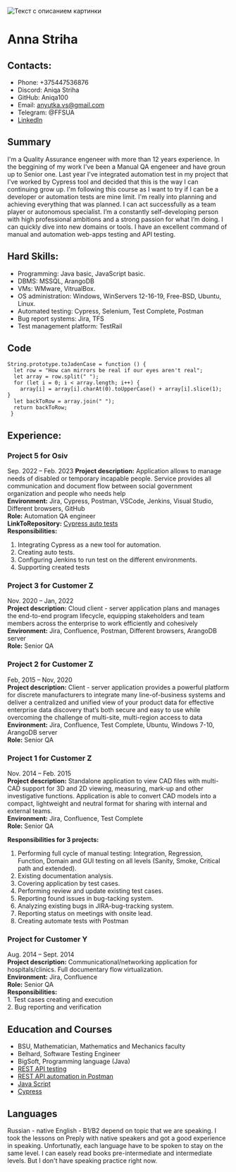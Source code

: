 ![Текст с описанием картинки](https://media.licdn.com/dms/image/D4D35AQGnBACRd1ZQ1w/profile-framedphoto-shrink_200_200/0/1671693897952?e=1678791600&v=beta&t=vIxXnqMAfK4piGG6lgEvr0wGBgTz1MSx1OghVM4Vcc8)

Anna Striha
===========

 Contacts: 
----------
  + Phone: +375447536876  
  + Discord: Aniqa Striha  
  + GitHub: Aniqa100  
  + Email: anyutka.vs@gmail.com
  + Telegram: @FFSUA  
  + [LinkedIn](https://www.linkedin.com/in/avasilyeva/)
  
Summary
-------

I'm a Quality Assurance engeneer with more than 12 years experience. In the beggining of my work I've been a Manual QA engeneer and have groun up to Senior one. Last year I've integrated automation test in my project that I've worked by Cypress tool and decided that this is the way I can continuing grow up. I'm following this course as I want to try if I can be a developer or automation tests are mine limit. I'm really into planning and achieving everything that was planned. I can act successfully as a team player or autonomous specialist. I’m a constantly self-developing person with high professional ambitions and a strong passion for what I’m doing. I can quickly dive into new domains or tools. I have an excellent command of manual and automation web-apps testing and API testing.

Hard Skills:
------------
   + Programming: Java basic, JavaScript basic.
   + DBMS: MSSQL, ArangoDB
   + VMs: WMware, VitrualBox.
   + OS administration: Windows, WinServers 12-16-19, Free-BSD, Ubuntu, Linux.
   + Automated testing: Cypress, Selenium, Test Complete, Postman
   + Bug report systems: Jira, TFS
   + Test management platform: TestRail


Code
----
```
String.prototype.toJadenCase = function () {
  let row = "How can mirrors be real if our eyes aren't real";
  let array = row.split(" ");
  for (let i = 0; i < array.length; i++) {
    array[i] = array[i].charAt(0).toUpperCase() + array[i].slice(1);
}
  let backToRow = array.join(" ");
  return backToRow;
 }
```

Experience:
-----------
### Project 5 for Osiv  
Sep. 2022 – Feb. 2023
__Project description:__ Application allows to manage needs of disabled or temporary incapable people. Service provides all communication and document flow between social government organization and people who needs help  
__Environment:__ Jira, Cypress, Postman, VSCode, Jenkins, Visual Studio, Different browsers, GitHub  
__Role:__ Automation QA engineer  
__LinkToRepository:__ [Cypress auto tests](https://github.com/Aniqa100/osiv-cypress-tests)  
__Responsibilities:__  
1. Integrating Cypress as a new tool for automation.  
2. Creating auto tests.  
3. Configuring Jenkins to run test on the different environments.  
4. Supporting created tests  
 
### Project 3 for Customer Z  
Nov. 2020 – Jan, 2022  
__Project description:__ Cloud client - server application plans and manages the end-to-end program lifecycle, equipping stakeholders and team members across the enterprise to work efficiently and cohesively  
__Environment:__ Jira, Confluence, Postman, Different browsers, ArangoDB server  
__Role:__ Senior QA  

### Project 2 for Customer Z  
Feb, 2015 – Nov, 2020  
__Project description:__ Client - server application provides a powerful platform for discrete manufacturers to integrate many line-of-business systems and deliver a
centralized and unified view of your product data for effective enterprise data discovery that’s both secure and easy to use while overcoming the challenge of multi-site, multi-region access to data  
__Environment:__ Jira, Confluence, Test Complete, Ubuntu, Windows 7-10, ArangoDB server  
__Role:__ Senior QA  

### Project 1 for Customer Z  
Nov. 2014 – Feb. 2015  
__Project description:__ Standalone application to view CAD files with multi-CAD support for 3D and 2D viewing, measuring, mark-up and other investigative functions. Application is able to convert CAD models into a compact, lightweight and neutral format for sharing with internal and external teams.  
__Environment:__ Jira, Confluence, Test Complete  
__Role:__ Senior QA  

__Responsibilities for 3 projects:__  
1. Performing full cycle of manual testing: Integration, Regression, Function, Domain and GUI testing on all levels (Sanity, Smoke, Critical path and extended).  
2. Existing documentation analysis.  
3. Covering application by test cases.  
4. Performing review and update existing test cases.  
5. Reporting found issues in bug-tacking system.  
6. Analyzing existing bugs in JIRA-bug-tracking system.  
7. Reporting status on meetings with onsite lead.  
8. Creating automate tests with Postman  


### Project for Customer Y  
  Aug. 2014 – Sept. 2014  
  __Project description:__ Communicational/networking application for hospitals/clinics. Full documentary flow virtualization.  
  __Environment:__ Jira, Confluence  
  __Role:__ Senior QA  
  __Responsibilities:__  
    1. Test cases creating and execution    
    2. Bug reporting and verification  

Education and Courses
---------------------

* BSU, Mathematician, Mathematics and Mechanics faculty
* Belhard, Software Testing Engineer
* BigSoft, Programming language (Java)
* [REST API testing](http://cert.software-testing.ru/271121471441469959)
* [REST API automation in Postman](http://cert.software-testing.ru/291888675500851717)
* [Java Script](https://www.sololearn.com/certificates/course/en/23535229/1024/landscape/png)
* [Cypress](https://www.udemy.com/certificate/UC-2f7fe0fa-8409-4016-b67e-ada36f9e4267/)

Languages
---------

Russian - native
English - B1/B2 depend on topic that we are speaking. I took the lessons on Preply with native speakers and got a good experience in speaking. Unfortunatly, each language have to be spoken to stay on the same level. I can easely read books pre-intermediate and intermediate levels. But I don't have speaking practice right now.
